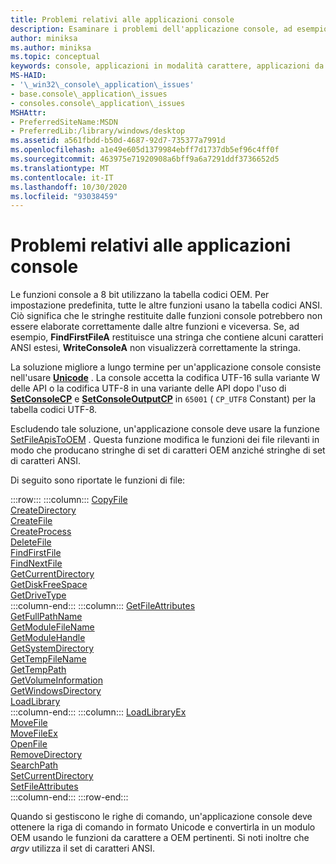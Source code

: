 ```yaml
---
title: Problemi relativi alle applicazioni console
description: Esaminare i problemi dell'applicazione console, ad esempio le funzioni che accettano o restituiscono stringhe dei set di caratteri OEM e funzioni che accettano o restituiscono stringhe di set di caratteri ANSI.
author: miniksa
ms.author: miniksa
ms.topic: conceptual
keywords: console, applicazioni in modalità carattere, applicazioni da riga di comando, applicazioni di terminale, api della console
MS-HAID:
- '\_win32\_console\_application\_issues'
- base.console\_application\_issues
- consoles.console\_application\_issues
MSHAttr:
- PreferredSiteName:MSDN
- PreferredLib:/library/windows/desktop
ms.assetid: a561fbdd-b50d-4687-92d7-735377a7991d
ms.openlocfilehash: a1e49e605d1379984ebff7d1737db5ef96c4ff0f
ms.sourcegitcommit: 463975e71920908a6bff9a6a7291ddf3736652d5
ms.translationtype: MT
ms.contentlocale: it-IT
ms.lasthandoff: 10/30/2020
ms.locfileid: "93038459"
---
```

# <a name="console-application-issues"></a>Problemi relativi alle applicazioni console

Le funzioni console a 8 bit utilizzano la tabella codici OEM. Per impostazione predefinita, tutte le altre funzioni usano la tabella codici ANSI. Ciò significa che le stringhe restituite dalle funzioni console potrebbero non essere elaborate correttamente dalle altre funzioni e viceversa. Se, ad esempio, **FindFirstFileA** restituisce una stringa che contiene alcuni caratteri ANSI estesi, **WriteConsoleA** non visualizzerà correttamente la stringa.

La soluzione migliore a lungo termine per un'applicazione console consiste nell'usare **[Unicode](https://docs.microsoft.com/windows/win32/intl/unicode)** . La console accetta la codifica UTF-16 sulla variante W delle API o la codifica UTF-8 in una variante delle API dopo l'uso di **[SetConsoleCP](setconsolecp.md)** e **[SetConsoleOutputCP](setconsoleoutputcp.md)** in `65001` ( `CP_UTF8` Constant) per la tabella codici UTF-8.

Escludendo tale soluzione, un'applicazione console deve usare la funzione [SetFileApisToOEM](https://msdn.microsoft.com/library/windows/desktop/aa365534) . Questa funzione modifica le funzioni dei file rilevanti in modo che producano stringhe di set di caratteri OEM anziché stringhe di set di caratteri ANSI.

Di seguito sono riportate le funzioni di file:

:::row:::
    :::column:::
        [CopyFile](https://msdn.microsoft.com/library/windows/desktop/aa363851)  
        [CreateDirectory](https://msdn.microsoft.com/library/windows/desktop/aa363855)  
        [CreateFile](https://msdn.microsoft.com/library/windows/desktop/aa363858)  
        [CreateProcess](https://msdn.microsoft.com/library/windows/desktop/ms682425)  
        [DeleteFile](https://msdn.microsoft.com/library/windows/desktop/aa363915)  
        [FindFirstFile](https://msdn.microsoft.com/library/windows/desktop/aa364418)  
        [FindNextFile](https://msdn.microsoft.com/library/windows/desktop/aa364428)  
        [GetCurrentDirectory](https://msdn.microsoft.com/library/windows/desktop/aa364934)  
        [GetDiskFreeSpace](https://msdn.microsoft.com/library/windows/desktop/aa364935)  
        [GetDriveType](https://msdn.microsoft.com/library/windows/desktop/aa364939)  
    :::column-end:::
    :::column:::
        [GetFileAttributes](https://msdn.microsoft.com/library/windows/desktop/aa364944)  
        [GetFullPathName](https://msdn.microsoft.com/library/windows/desktop/aa364963)  
        [GetModuleFileName](https://msdn.microsoft.com/library/windows/desktop/ms683197)  
        [GetModuleHandle](https://msdn.microsoft.com/library/windows/desktop/ms683199)  
        [GetSystemDirectory](https://msdn.microsoft.com/library/windows/desktop/ms724373)  
        [GetTempFileName](https://msdn.microsoft.com/library/windows/desktop/aa364991)  
        [GetTempPath](https://msdn.microsoft.com/library/windows/desktop/aa364992)  
        [GetVolumeInformation](https://msdn.microsoft.com/library/windows/desktop/aa364993)  
        [GetWindowsDirectory](https://msdn.microsoft.com/library/windows/desktop/ms724454)  
        [LoadLibrary](https://msdn.microsoft.com/library/windows/desktop/ms684175)  
    :::column-end:::
    :::column:::
        [LoadLibraryEx](https://msdn.microsoft.com/library/windows/desktop/ms684179)  
        [MoveFile](https://msdn.microsoft.com/library/windows/desktop/aa365239)  
        [MoveFileEx](https://msdn.microsoft.com/library/windows/desktop/aa365240)  
        [OpenFile](https://msdn.microsoft.com/library/windows/desktop/aa365430)  
        [RemoveDirectory](https://msdn.microsoft.com/library/windows/desktop/aa365488)  
        [SearchPath](https://msdn.microsoft.com/library/windows/desktop/aa365527)  
        [SetCurrentDirectory](https://msdn.microsoft.com/library/windows/desktop/aa365530)  
        [SetFileAttributes](https://msdn.microsoft.com/library/windows/desktop/aa365535)  
    :::column-end:::
:::row-end:::

Quando si gestiscono le righe di comando, un'applicazione console deve ottenere la riga di comando in formato Unicode e convertirla in un modulo OEM usando le funzioni da carattere a OEM pertinenti. Si noti inoltre che *argv* utilizza il set di caratteri ANSI.
